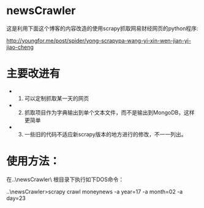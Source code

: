 # newsCrawler

这是利用下面这个博客的内容改造的使用scrapy抓取网易财经网页的python程序:

http://youngfor.me/post/spider/yong-scrapypa-wang-yi-xin-wen-jian-yi-jiao-cheng


# 主要改进有

- 1. 可以定制抓取某一天的网页
- 2. 抓取项目作为字典输出到单个文本文件，而不是输出到MongoDB，这样更简单
- 3. 一些旧的代码不适应新scrapy版本的地方进行的修改，不一一列出。

# 使用方法：
在..\newsCrawler\ 根目录下执行如下DOS命令：

..\newsCrawler>scrapy crawl moneynews -a year=17 -a month=02  -a day=23
 
